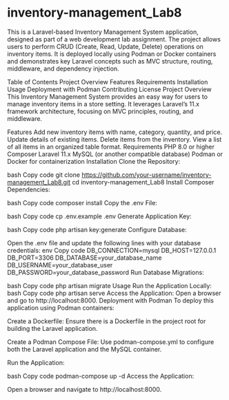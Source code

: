 # inventory-management_Lab8

This is a Laravel-based Inventory Management System application, designed as part of a web development lab assignment. The project allows users to perform CRUD (Create, Read, Update, Delete) operations on inventory items. It is deployed locally using Podman or Docker containers and demonstrates key Laravel concepts such as MVC structure, routing, middleware, and dependency injection.

Table of Contents
Project Overview
Features
Requirements
Installation
Usage
Deployment with Podman
Contributing
License
Project Overview
This Inventory Management System provides an easy way for users to manage inventory items in a store setting. It leverages Laravel’s 11.x framework architecture, focusing on MVC principles, routing, and middleware.

Features
Add new inventory items with name, category, quantity, and price.
Update details of existing items.
Delete items from the inventory.
View a list of all items in an organized table format.
Requirements
PHP 8.0 or higher
Composer
Laravel 11.x
MySQL (or another compatible database)
Podman or Docker for containerization
Installation
Clone the Repository:

bash
Copy code
git clone https://github.com/your-username/inventory-management_Lab8.git
cd inventory-management_Lab8
Install Composer Dependencies:

bash
Copy code
composer install
Copy the .env File:

bash
Copy code
cp .env.example .env
Generate Application Key:

bash
Copy code
php artisan key:generate
Configure Database:

Open the .env file and update the following lines with your database credentials:
env
Copy code
DB_CONNECTION=mysql
DB_HOST=127.0.0.1
DB_PORT=3306
DB_DATABASE=your_database_name
DB_USERNAME=your_database_user
DB_PASSWORD=your_database_password
Run Database Migrations:

bash
Copy code
php artisan migrate
Usage
Run the Application Locally:
bash
Copy code
php artisan serve
Access the Application:
Open a browser and go to http://localhost:8000.
Deployment with Podman
To deploy this application using Podman containers:

Create a Dockerfile: Ensure there is a Dockerfile in the project root for building the Laravel application.

Create a Podman Compose File: Use podman-compose.yml to configure both the Laravel application and the MySQL container.

Run the Application:

bash
Copy code
podman-compose up -d
Access the Application:

Open a browser and navigate to http://localhost:8000.
